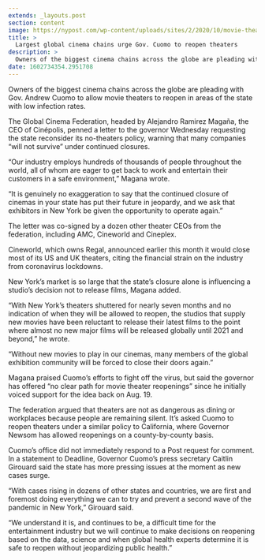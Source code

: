 ```yaml
--- 
extends: _layouts.post 
section: content 
image: https://nypost.com/wp-content/uploads/sites/2/2020/10/movie-theater.jpg?quality=90&strip=all&w=1200 
title: > 
  Largest global cinema chains urge Gov. Cuomo to reopen theaters 
description: > 
  Owners of the biggest cinema chains across the globe are pleading with Gov.Andrew Cuomo to allow movie theaters to reopen in areas of the state with low infection rates.New York’s market is so large that the state’s closure alone is influencing a studio’s decision not to release films, Magana added.The federation argued that theaters are not as dangerous as dining or workplaces because people are remaining silent.It’s asked Cuomo to reopen theaters under a similar policy to California, where Governor Newsom has allowed reopenings on a county-by-county basis. 
date: 1602734354.2951708 
--- 
```

Owners of the biggest cinema chains across the globe are pleading with Gov. Andrew Cuomo to allow movie theaters to reopen in areas of the state with low infection rates.

The Global Cinema Federation, headed by Alejandro Ramirez Magaña, the CEO of Cinépolis, penned a letter to the governor Wednesday requesting the state reconsider its no-theaters policy, warning that many companies “will not survive” under continued closures.

“Our industry employs hundreds of thousands of people throughout the world, all of whom are eager to get back to work and entertain their customers in a safe environment,” Magana wrote.

“It is genuinely no exaggeration to say that the continued closure of cinemas in your state has put their future in jeopardy, and we ask that exhibitors in New York be given the opportunity to operate again.”

The letter was co-signed by a dozen other theater CEOs from the federation, including AMC, Cineworld and Cineplex.

Cineworld, which owns Regal, announced earlier this month it would close most of its US and UK theaters, citing the financial strain on the industry from coronavirus lockdowns.

New York’s market is so large that the state’s closure alone is influencing a studio’s decision not to release films, Magana added.

“With New York’s theaters shuttered for nearly seven months and no indication of when they will be allowed to reopen, the studios that supply new movies have been reluctant to release their latest films to the point where almost no new major films will be released globally until 2021 and beyond,” he wrote.

“Without new movies to play in our cinemas, many members of the global exhibition community will be forced to close their doors again.”

Magana praised Cuomo’s efforts to fight off the virus, but said the governor has offered “no clear path for movie theater reopenings” since he initially voiced support for the idea back on Aug. 19.

The federation argued that theaters are not as dangerous as dining or workplaces because people are remaining silent. It’s asked Cuomo to reopen theaters under a similar policy to California, where Governor Newsom has allowed reopenings on a county-by-county basis.

Cuomo’s office did not immediately respond to a Post request for comment. In a statement to Deadline, Governor Cuomo’s press secretary Caitlin Girouard said the state has more pressing issues at the moment as new cases surge.

“With cases rising in dozens of other states and countries, we are first and foremost doing everything we can to try and prevent a second wave of the pandemic in New York,” Girouard said.

“We understand it is, and continues to be, a difficult time for the entertainment industry but we will continue to make decisions on reopening based on the data, science and when global health experts determine it is safe to reopen without jeopardizing public health.”